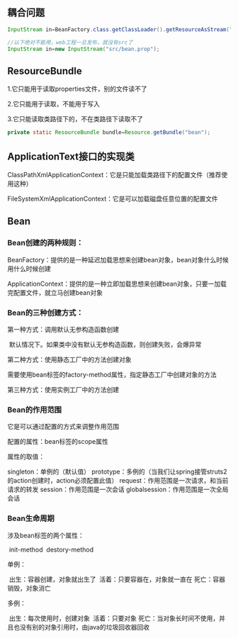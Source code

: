 ## 耦合问题

```java
InputStream in=BeanFactory.class.getClassLoader().getResourceAsStream("bean.prop");

//以下绝对不能用，web工程一旦发布，就没有src了
InputStream in=new InputStream("src/bean.prop");
```

 ## ResourceBundle

1.它只能用于读取properties文件，别的文件读不了

2.它只能用于读取，不能用于写入

3.它只能读取类路径下的，不在类路径下读取不了

```java
private static ResourceBundle bundle=Resource.getBundle("bean");
```

 ## ApplicationText接口的实现类

ClassPathXmlApplicationContext：它是只能加载类路径下的配置文件（推荐使用这种）

FileSystemXmlApplicationContext：它是可以加载磁盘任意位置的配置文件

## Bean

### Bean创建的两种规则：

BeanFactory：提供的是一种延迟加载思想来创建bean对象，bean对象什么时候用什么时候创建

ApplicationContext：提供的是一种立即加载思想来创建bean对象，只要一加载完配置文件，就立马创建bean对象

### Bean的三种创建方式：

第一种方式：调用默认无参构造函数创建

​		默认情况下。如果类中没有默认无参构造函数，则创建失败，会爆异常

第二种方式：使用静态工厂中的方法创建对象

​		需要使用bean标签的factory-method属性，指定静态工厂中创建对象的方法

第三种方式：使用实例工厂中的方法创建

### Bean的作用范围

它是可以通过配置的方式来调整作用范围

配置的属性：bean标签的scope属性

属性的取值：

singleton：单例的（默认值）
prototype：多例的（当我们让spring接管struts2的action创建时，action必须配置此值）
request：作用范围是一次请求，和当前请求的转发
session：作用范围是一次会话
globalsession：作用范围是一次全局会话

### Bean生命周期

涉及bean标签的两个属性：

​	init-method
​	destory-method

单例：

​	出生：容器创建，对象就出生了
​	活着：只要容器在，对象就一直在
​	死亡：容器销毁，对象消亡

多例：

​	出生：每次使用时，创建对象
​	活着：只要对象
​	死亡：当对象长时间不使用，并且也没有别的对象引用时，由java的垃圾回收器回收


